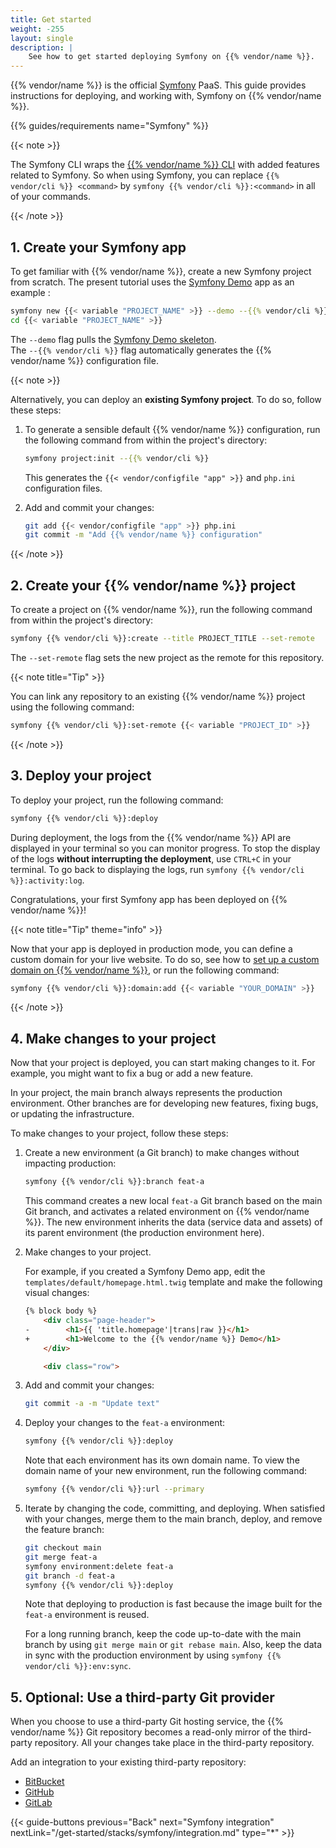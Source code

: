 ```yaml
---
title: Get started
weight: -255
layout: single
description: |
    See how to get started deploying Symfony on {{% vendor/name %}}.
---
```


{{% vendor/name %}} is the official [Symfony](https://symfony.com/) PaaS.
This guide provides instructions for deploying, and working with, Symfony on {{% vendor/name %}}.

{{% guides/requirements name="Symfony" %}}

{{< note >}}

The Symfony CLI wraps the [{{% vendor/name %}} CLI](/administration/cli/_index.md) with added features related to Symfony.
So when using Symfony, you can replace `{{% vendor/cli %}} <command>` by `symfony {{% vendor/cli %}}:<command>` in all of your commands.

{{< /note >}}

## 1. Create your Symfony app

To get familiar with {{% vendor/name %}}, create a new Symfony project from scratch.
The present tutorial uses the [Symfony Demo](https://symfony.com/doc/current/setup.html#the-symfony-demo-application) app as an example :

```bash {location="Terminal"}
symfony new {{< variable "PROJECT_NAME" >}} --demo --{{% vendor/cli %}}
cd {{< variable "PROJECT_NAME" >}}
```

The `--demo` flag pulls the [Symfony Demo skeleton](https://github.com/symfony/demo).</br>
The `--{{% vendor/cli %}}` flag automatically generates the {{% vendor/name %}} configuration file.

{{< note >}}

Alternatively, you can deploy an **existing Symfony project**.
To do so, follow these steps:

1.  To generate a sensible default {{% vendor/name %}} configuration,
    run the following command from within the project's directory:

    ```bash {location="Terminal"}
    symfony project:init --{{% vendor/cli %}}
    ```

    This generates the `{{< vendor/configfile "app" >}}` and `php.ini` configuration files.

2.  Add and commit your changes:

    ```bash {location="Terminal"}
    git add {{< vendor/configfile "app" >}} php.ini
    git commit -m "Add {{% vendor/name %}} configuration"
    ```

{{< /note >}}

## 2. Create your {{% vendor/name %}} project

To create a project on {{% vendor/name %}}, run the following command from within the project's directory:

```bash {location="Terminal"}
symfony {{% vendor/cli %}}:create --title PROJECT_TITLE --set-remote
```

The `--set-remote` flag sets the new project as the remote for this repository.

{{< note title="Tip" >}}

You can link any repository to an existing {{% vendor/name %}} project using the following command:

```bash {location="Terminal"}
symfony {{% vendor/cli %}}:set-remote {{< variable "PROJECT_ID" >}}
```

{{< /note >}}

## 3. Deploy your project

To deploy your project, run the following command:

```bash {location="Terminal"}
symfony {{% vendor/cli %}}:deploy
```

During deployment, the logs from the {{% vendor/name %}} API are displayed in your terminal so you can monitor progress.
To stop the display of the logs **without interrupting the deployment**,
use `CTRL+C` in your terminal.
To go back to displaying the logs, run `symfony {{% vendor/cli %}}:activity:log`.

Congratulations, your first Symfony app has been deployed on {{% vendor/name %}}!

{{< note title="Tip" theme="info" >}}

Now that your app is deployed in production mode,
you can define a custom domain for your live website.
To do so, see how to [set up a custom domain on {{% vendor/name %}}](/administration/web/configure-project.html#domains),
or run the following command:

```bash {location="Terminal"}
symfony {{% vendor/cli %}}:domain:add {{< variable "YOUR_DOMAIN" >}}
```

{{< /note >}}

## 4. Make changes to your project

Now that your project is deployed, you can start making changes to it.
For example, you might want to fix a bug or add a new feature.

In your project, the main branch always represents the production environment.
Other branches are for developing new features, fixing bugs, or updating the infrastructure.

To make changes to your project, follow these steps:

1.  Create a new environment (a Git branch) to make changes without impacting production:

    ```bash {location="Terminal"}
    symfony {{% vendor/cli %}}:branch feat-a
    ```

    This command creates a new local `feat-a` Git branch based on the main Git branch,
    and activates a related environment on {{% vendor/name %}}.
    The new environment inherits the data (service data and assets) of its parent environment (the production environment here).

2.  Make changes to your project.

    For example, if you created a Symfony Demo app,
    edit the `templates/default/homepage.html.twig` template and make the following visual changes:

    ```html {location="templates/default/homepage.html.twig"}
    {% block body %}
        <div class="page-header">
    -        <h1>{{ 'title.homepage'|trans|raw }}</h1>
    +        <h1>Welcome to the {{% vendor/name %}} Demo</h1>
        </div>

        <div class="row">

    ```

3.  Add and commit your changes:

    ```bash {location="Terminal"}
    git commit -a -m "Update text"
    ```

4.  Deploy your changes to the `feat-a` environment:

    ```bash {location="Terminal"}
    symfony {{% vendor/cli %}}:deploy
    ```

    Note that each environment has its own domain name.
    To view the domain name of your new environment, run the following command:

    ```bash {location="Terminal"}
    symfony {{% vendor/cli %}}:url --primary
    ```

5.  Iterate by changing the code, committing, and deploying.
    When satisfied with your changes, merge them to the main branch, deploy,
    and remove the feature branch:

    ```bash {location="Terminal"}
    git checkout main
    git merge feat-a
    symfony environment:delete feat-a
    git branch -d feat-a
    symfony {{% vendor/cli %}}:deploy
    ```

    Note that deploying to production is fast because the image built for the `feat-a` environment is reused.

    For a long running branch, keep the code up-to-date with the main branch by using `git merge main` or `git rebase main`.
    Also, keep the data in sync with the production environment by using `symfony {{% vendor/cli %}}:env:sync`.

## 5. Optional: Use a third-party Git provider

When you choose to use a third-party Git hosting service,
the {{% vendor/name %}} Git repository becomes a read-only mirror of the third-party repository.
All your changes take place in the third-party repository.

Add an integration to your existing third-party repository:

*   [BitBucket](/integrations/source/bitbucket.md)
*   [GitHub](/integrations/source/github.md)
*   [GitLab](/integrations/source/gitlab.md)

{{< guide-buttons previous="Back" next="Symfony integration" nextLink="/get-started/stacks/symfony/integration.md" type="\*" >}}

